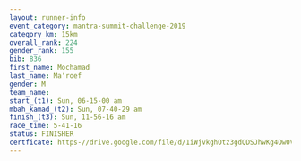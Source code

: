 ```yaml
---
layout: runner-info 
event_category: mantra-summit-challenge-2019 
category_km: 15km 
overall_rank: 224
gender_rank: 155
bib: 836
first_name: Mochamad
last_name: Ma'roef
gender: M
team_name: 
start_(t1): Sun, 06-15-00 am
mbah_kamad_(t2): Sun, 07-40-29 am
finish_(t3): Sun, 11-56-16 am
race_time: 5-41-16
status: FINISHER
certficate: https-//drive.google.com/file/d/1iWjvkghOtz3gdQDSJhwKg4Ow0VSAfneQ/view?usp=sharing
---
```

